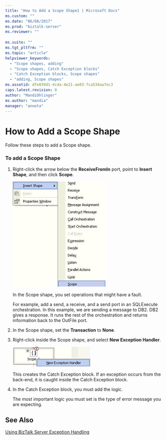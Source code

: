```yaml
---
title: "How to Add a Scope Shape1 | Microsoft Docs"
ms.custom: ""
ms.date: "06/08/2017"
ms.prod: "biztalk-server"
ms.reviewer: ""

ms.suite: ""
ms.tgt_pltfrm: ""
ms.topic: "article"
helpviewer_keywords: 
  - "Scope shapes, adding"
  - "Scope shapes, Catch Exception blocks"
  - "Catch Exception blocks, Scope shapes"
  - "adding, Scope shapes"
ms.assetid: dfe039d1-4c4a-4e21-ae03-7ca534aafec3
caps.latest.revision: 8
author: "MandiOhlinger"
ms.author: "mandia"
manager: "anneta"
---
```

# How to Add a Scope Shape
Follow these steps to add a Scope shape.  
  
### To add a Scope Shape  
  
1.  Right-click the arrow below the **ReceiveFromIn** port, point to **Insert Shape**, and then click **Scope**.  
  
     ![](../core/media/siebeladapter-18-exceptionhandling-insertscope.gif "SiebelAdapter_18_ExceptionHandling_InsertScope")  
  
     In the Scope shape, you set operations that might have a fault.  
  
     For example, add a send, a receive, and a send port in an SQLExecute orchestration. In this example, we are sending a message to DB2. DB2 gives a response. It runs the rest of the orchestration and returns information back to the OutFile port.  
  
2.  In the Scope shape, set the **Transaction** to **None**.  
  
3.  Right-click inside the Scope shape, and select **New Exception Handler**.  
  
     ![](../core/media/siebeladapter-19-exceptionhandling-newexception.gif "SiebelAdapter_19_ExceptionHandling_NewException")  
  
     This creates the Catch Exception block. If an exception occurs from the back-end, it is caught inside the Catch Exception block.  
  
4.  In the Catch Exception block, you must add the logic.  
  
     The most important logic you must set is the type of error message you are expecting.  
  
## See Also  
 [Using BizTalk Server Exception Handling](../core/using-biztalk-server-exception-handling2.md)